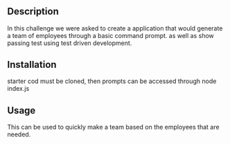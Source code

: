 # <Employee Generator>

## Description

In this challenge we were asked to create a application that would generate a team of employees through a basic command prompt. as well as show passing test using test driven development.

## Installation

starter cod must be cloned, then prompts can be accessed through node index.js

## Usage

This can be used to quickly make a team based on the employees that are needed.
